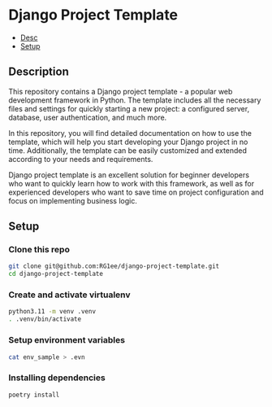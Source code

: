 # Django Project Template

- [Desc](#Description)
- [Setup](#Setup)

## Description

This repository contains a Django project template - a popular web development framework in Python. The template includes all the necessary files and settings for quickly starting a new project: a configured server, database, user authentication, and much more.

In this repository, you will find detailed documentation on how to use the template, which will help you start developing your Django project in no time. Additionally, the template can be easily customized and extended according to your needs and requirements.

Django project template is an excellent solution for beginner developers who want to quickly learn how to work with this framework, as well as for experienced developers who want to save time on project configuration and focus on implementing business logic.

## Setup

### Clone this repo
```zsh
git clone git@github.com:RG1ee/django-project-template.git
cd django-project-template
```

### Create and activate virtualenv
```zsh
python3.11 -m venv .venv
. .venv/bin/activate
```

### Setup environment variables
```zsh
cat env_sample > .evn
```

### Installing dependencies
```zsh
poetry install
```
